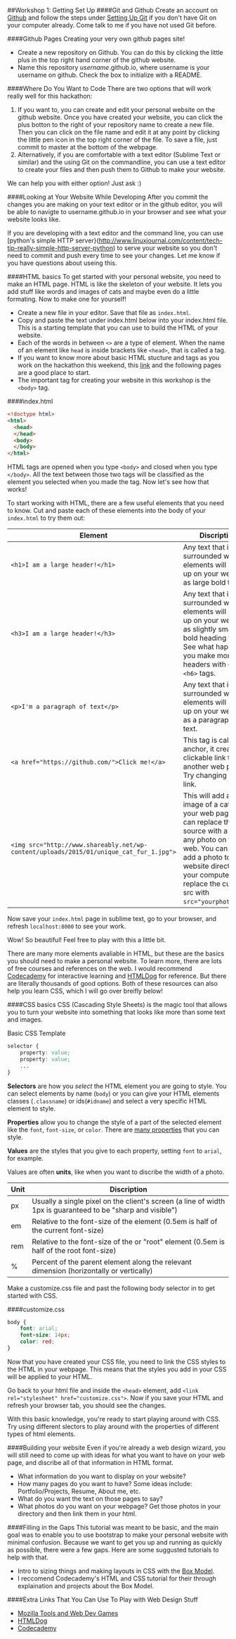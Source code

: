 ##Workshop 1: Getting Set Up
####Git and Github
Create an account on [Github](https://github.com/) and follow the steps under [Setting Up Git](https://help.github.com/articles/set-up-git/) if you don't have Git on your computer already. Come talk to me if you have not used Git before.

####Github Pages
Creating your very own github pages site!
* Create a new repository on Github. You can do this by clicking the little plus in the top right hand corner of the github website.
* Name this repository *username*.github.io, where username is your username on github. Check the box to initialize with a README.

####Where Do You Want to Code
There are two options that will work really well for this hackathon:

1. If you want to, you can create and edit your personal website on the github website. Once you have created your website, you can click the plus botton to the right of your repository name to create a new file. Then you can click on the file name and edit it at any point by clicking the little pen icon in the top right corner of the file. To save a file, just commit to master at the bottom of the webpage.
2. Alternatively, if you are comfortable with a text editor (Sublime Text or similar) and the using Git on the commandline, you can use a text editor to create your files and then push them to Github to make your website.

We can help you with either option! Just ask :)

####Looking at Your Website While Developing
After you commit the changes you are making on your text editor or in the github editor, you will be able to navigte to username.github.io in your browser and see what your website looks like.

If you are developing with a text editor and the command line, you can use [python's simple HTTP server}(http://www.linuxjournal.com/content/tech-tip-really-simple-http-server-python) to serve your website so you don't need to commit and push every time to see your changes. Let me know if you have questions about useing this.

####HTML basics
To get started with your personal website, you need to make an HTML page. HTML is like the skeleton of your website.
It lets you add stuff like words and images of cats and maybe even do a little formating.
Now to make one for yourself!

* Create a new file in your editor. Save that file as `index.html`.
* Copy and paste the text under index.html below into your index.html file. This is a starting template that you can use to build the HTML of your website.
* Each of the words in between `<>` are a type of element. When the name of an element like `head` is inside brackets like `<head>`, that is called a tag.
* If you want to know more about basic HTML stucture and tags as you work on the hackathon this weekend, this [link](http://www.w3schools.com/html/html_intro.asp) and the following pages are a good place to start.
* The important tag for creating your website in this workshop is the `<body>` tag.

####index.html
```html
<!doctype html>
<html>
  <head>
  </head>
  <body>
  </body>
</html>
```
HTML tags are opened when you type `<body>` and closed when you type `</body>`. All the text between those two tags will be classified as the element you selected when you made the tag. Now let's see how that works!

To start working with HTML, there are a few useful elements that you need to know. Cut and paste each of these elements into the body of your `index.html` to try them out:

| Element | Discription |
|----------|-------------|
|`<h1>I am a large header!</h1>` | Any text that is surrounded with h1 elements will show up on your website as large bold text.|
|`<h3>I am a large header!</h3>` | Any text that is surrounded with h3 elements will show up on your website as slightly smaller bold heading text. See what happens if you make more headers with `<h5>` or `<h6>` tags.
| `<p>I'm a paragraph of text</p>` | Any text that is surrounded with p elements will show up on your website as a paragraph of text.|
|`<a href="https://github.com/">Click me!</a>` | This tag is called anchor, it creates a clickable link to another web page. Try changing the link. |
|`<img src="http://www.shareably.net/wp-content/uploads/2015/01/unique_cat_fur_1.jpg">` |This will add an image of a cat to your web page. You can replace the source with a link to any photo on the web. You can also add a photo to your website directory on your computer and replace the current src with `src="yourphoto.jpg"`.|

Now save your `index.html` page in sublime text, go to your browser, and refresh `localhost:8000` to see your work.

Wow! So beautiful! Feel free to play with this a little bit.

There are many more elements avaliable in HTML, but these are the basics you should need to make a personal website. To learn more, there are lots of free courses and references on the web. I would recommend [Codecademy](https://www.codecademy.com/tracks/web) for interactive learning and [HTMLDog](http://htmldog.com/) for reference. But there are literally thousands of good options. Both of these resources can also help you learn CSS, which I will go over breifly below!

####CSS basics
CSS (Cascading Style Sheets) is the magic tool that allows you to turn your website into something that looks like more than some text and images. 

Basic CSS Template  
```css
selector {
    property: value;
    property: value;
    ...
}
```

**Selectors** are how you *select* the HTML element you are going to style. You can select elements by name (`body`) or you can give your HTML elements classes (`.classname`) or ids(`#idname`) and select a very specific HTML element to style.

**Properties** allow you to change the style of a part of the selected element like the `font`, `font-size`, or `color`. There are [many properties](http://htmldog.com/reference/cssproperties/) that you can style.

**Values** are the styles that you give to each property, setting `font` to `arial`, for example.

Values are often **units**, like when you want to discribe the width of a photo. 

| Unit  | Discription |
|----------|-------------|
| px |  Usually a single pixel on the client's screen (a line of width 1px is guaranteed to be "sharp and visible")|
| em | Relative to the font-size of the element (0.5em is half of the current font-size) |
| rem | Relative to the font-size of the <html> or "root" element (0.5em is half of the root font-size) |
| % | Percent of the parent element along the relevant dimension (horizontally or vertically) |

Make a customize.css file and past the following body selector in to get started with CSS.

####customize.css
```css
body {
    font: arial;
    font-size: 14px;
    color: red;
}
```

Now that you have created your CSS file, you need to link the CSS styles to the HTML in your webpage. This means that the styles you add in your CSS will be applied to your HTML.

Go back to your html file and inside the `<head>` element, add `<link rel="stylesheet" href="customize.css">`. Now if you save your HTML and refresh your browser tab, you should see the changes.

With this basic knowledge, you're ready to start playing around with CSS. Try using different slectors to play around with the properties of different types of html elements.

####Building your website
Even if you're already a web design wizard, you will still need to come up with ideas for what you want to have on your web page, and discribe all of that information in HTML format.
* What information do you want to display on your website?
* How many pages do you want to have? Some ideas include: Portfolio/Projects, Resume, About me, etc. 
* What do you want the text on those pages to say?
* What photos do you want on your webpage? Get those photos in your directory and then link them in your html.

####Filling in the Gaps
This tutorial was meant to be basic, and the main goal was to enable you to use bootstrap to make your personal website with minimal confusion. Because we want to get you up and running as quickly as possible, there were a few gaps. Here are some suggusted tutorials to help with that.
* Intro to sizing things and making layouts in CSS with the [Box Model](https://developer.mozilla.org/en-US/docs/Web/CSS/CSS_Box_Model/Introduction_to_the_CSS_box_model).
* I reccomend Codecademy's HTML and CSS tutorial for their through explaination and projects about the Box Model.

####Extra Links That You Can Use To Play with Web Design Stuff
* [Mozilla Tools and Web Dev Games](https://teach.mozilla.org/tools/)
* [HTMLDog](http://htmldog.com/)
* [Codecademy](https://www.codecademy.com/tracks/web)

